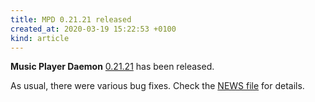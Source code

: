 ```yaml
---
title: MPD 0.21.21 released
created_at: 2020-03-19 15:22:53 +0100
kind: article
---
```


**Music Player Daemon**
[0.21.21](/download/mpd/0.21/mpd-0.21.21.tar.xz)
has been released.

As usual, there were various bug fixes.  Check the [NEWS
file](https://raw.githubusercontent.com/MusicPlayerDaemon/MPD/v0.21.21/NEWS)
for details.
